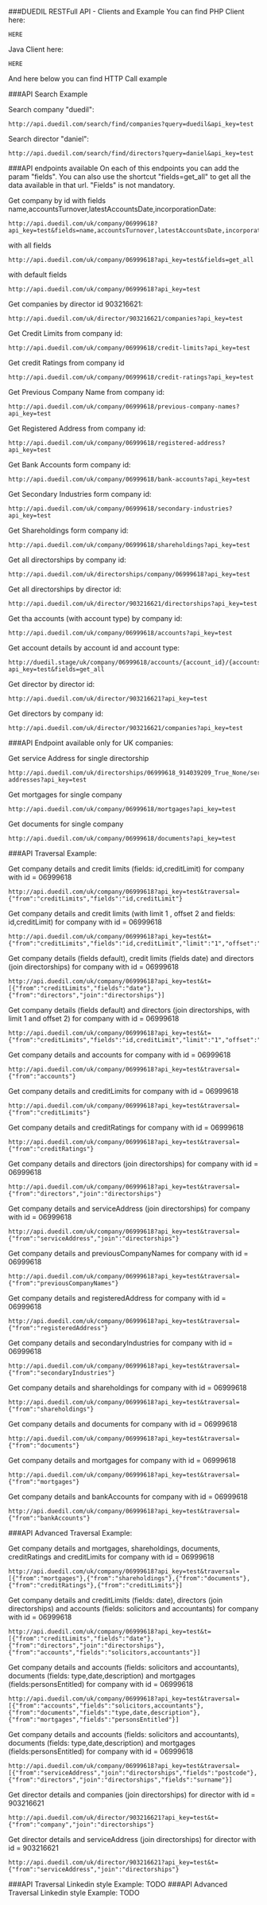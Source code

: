 ###DUEDIL RESTFull API - Clients and Example
You can find PHP Client here:
    
    HERE

Java Client here:

    HERE
    
And here below you can find HTTP Call example 

###API Search Example

Search company "duedil":

    http://api.duedil.com/search/find/companies?query=duedil&api_key=test

Search director "daniel":

    http://api.duedil.com/search/find/directors?query=daniel&api_key=test

###API endpoints available 
On each of this endpoints you can add the param "fields". 
You can also use the shortcut "fields=get_all" to get all the data available in that url.
"Fields" is not mandatory.

Get company by id with fields name,accountsTurnover,latestAccountsDate,incorporationDate:

    http://api.duedil.com/uk/company/06999618?api_key=test&fields=name,accountsTurnover,latestAccountsDate,incorporationDate

with all fields

    http://api.duedil.com/uk/company/06999618?api_key=test&fields=get_all

with default fields

    http://api.duedil.com/uk/company/06999618?api_key=test

Get companies by director id 903216621:

    http://api.duedil.com/uk/director/903216621/companies?api_key=test

Get Credit Limits from company id:

    http://api.duedil.com/uk/company/06999618/credit-limits?api_key=test

Get credit Ratings from company id

    http://api.duedil.com/uk/company/06999618/credit-ratings?api_key=test

Get Previous Company Name from company id:

    http://api.duedil.com/uk/company/06999618/previous-company-names?api_key=test

Get Registered Address from company id:

    http://api.duedil.com/uk/company/06999618/registered-address?api_key=test

Get Bank Accounts form company id:

    http://api.duedil.com/uk/company/06999618/bank-accounts?api_key=test

Get Secondary Industries form company id:

    http://api.duedil.com/uk/company/06999618/secondary-industries?api_key=test

Get Shareholdings form company id:

    http://api.duedil.com/uk/company/06999618/shareholdings?api_key=test

Get all directorships by company id:

    http://api.duedil.com/uk/directorships/company/06999618?api_key=test

Get all directorships by director id:

    http://api.duedil.com/uk/director/903216621/directorships?api_key=test

Get tha accounts (with account type) by company id:

    http://api.duedil.com/uk/company/06999618/accounts?api_key=test

Get account details by account id and account type:

    http://duedil.stage/uk/company/06999618/accounts/{account_id}/{accounts_type}?api_key=test&fields=get_all 

Get director by director id:

    http://api.duedil.com/uk/director/903216621?api_key=test

Get directors by company id:

    http://api.duedil.com/uk/director/903216621/companies?api_key=test

###API Endpoint available only for UK companies:

Get service Address for single directorship

    http://api.duedil.com/uk/directorships/06999618_914039209_True_None/service-addresses?api_key=test

Get mortgages for single company

    http://api.duedil.com/uk/company/06999618/mortgages?api_key=test

Get documents for single company

    http://api.duedil.com/uk/company/06999618/documents?api_key=test

###API Traversal Example:

Get company details and credit limits (fields: id,creditLimit) for company with id  = 06999618

    http://api.duedil.com/uk/company/06999618?api_key=test&traversal={"from":"creditLimits","fields":"id,creditLimit"}

Get company details and credit limits (with limit 1 , offset 2 and fields: id,creditLimit) for company with id  = 06999618

    http://api.duedil.com/uk/company/06999618?api_key=test&t={"from":"creditLimits","fields":"id,creditLimit","limit":"1","offset":"2"}

Get company details (fields default), credit limits (fields date) and directors (join directorships) for company with id  = 06999618

    http://api.duedil.com/uk/company/06999618?api_key=test&t=[{"from":"creditLimits","fields":"date"},{"from":"directors","join":"directorships"}]

Get company details (fields default) and directors (join directorships, with limit 1 and offset 2) for company with id  = 06999618

    http://api.duedil.com/uk/company/06999618?api_key=test&t={"from":"creditLimits","fields":"id,creditLimit","limit":"1","offset":"2"}

Get company details and accounts for company with id  = 06999618

    http://api.duedil.com/uk/company/06999618?api_key=test&traversal={"from":"accounts"}

Get company details and creditLimits for company with id  = 06999618
    
    http://api.duedil.com/uk/company/06999618?api_key=test&traversal={"from":"creditLimits"}

Get company details and creditRatings for company with id  = 06999618

    http://api.duedil.com/uk/company/06999618?api_key=test&traversal={"from":"creditRatings"}

Get company details and directors (join directorships) for company with id  = 06999618

    http://api.duedil.com/uk/company/06999618?api_key=test&traversal={"from":"directors","join":"directorships"}

Get company details and serviceAddress (join directorships) for company with id  = 06999618

    http://api.duedil.com/uk/company/06999618?api_key=test&traversal={"from":"serviceAddress","join":"directorships"}

Get company details and previousCompanyNames for company with id  = 06999618

    http://api.duedil.com/uk/company/06999618?api_key=test&traversal={"from":"previousCompanyNames"}

Get company details and registeredAddress for company with id  = 06999618

    http://api.duedil.com/uk/company/06999618?api_key=test&traversal={"from":"registeredAddress"}

Get company details and secondaryIndustries for company with id  = 06999618
    
    http://api.duedil.com/uk/company/06999618?api_key=test&traversal={"from":"secondaryIndustries"}

Get company details and shareholdings for company with id  = 06999618
    
    http://api.duedil.com/uk/company/06999618?api_key=test&traversal={"from":"shareholdings"}

Get company details and documents for company with id  = 06999618

    http://api.duedil.com/uk/company/06999618?api_key=test&traversal={"from":"documents"}

Get company details and mortgages for company with id  = 06999618
    
    http://api.duedil.com/uk/company/06999618?api_key=test&traversal={"from":"mortgages"}

Get company details and bankAccounts for company with id  = 06999618
    
    http://api.duedil.com/uk/company/06999618?api_key=test&traversal={"from":"bankAccounts"}

###API Advanced Traversal Example:

Get company details and mortgages, shareholdings, documents, creditRatings and creditLimits for company with id = 06999618

    http://api.duedil.com/uk/company/06999618?api_key=test&traversal=[{"from":"mortgages"},{"from":"shareholdings"},{"from":"documents"},{"from":"creditRatings"},{"from":"creditLimits"}]

Get company details and creditLimits (fields: date), directors (join directorships) and accounts (fields: solicitors and accountants) for company with id = 06999618

    http://api.duedil.com/uk/company/06999618?api_key=test&t=[{"from":"creditLimits","fields":"date"},{"from":"directors","join":"directorships"},{"from":"accounts","fields":"solicitors,accountants"}]

Get company details and accounts (fields: solicitors and accountants), documents (fields: type,date,description) and mortgages (fields:personsEntitled) for company with id = 06999618

    http://api.duedil.com/uk/company/06999618?api_key=test&traversal=[{"from":"accounts","fields":"solicitors,accountants"},{"from":"documents","fields":"type,date,description"},{"from":"mortgages","fields":"personsEntitled"}]

Get company details and accounts (fields: solicitors and accountants), documents (fields: type,date,description) and mortgages (fields:personsEntitled) for company with id = 06999618

    http://api.duedil.com/uk/company/06999618?api_key=test&traversal=[{"from":"serviceAddress","join":"directorships","fields":"postcode"},{"from":"directors","join":"directorships","fields":"surname"}]

Get director details and companies (join directorships) for director with id = 903216621

    http://api.duedil.com/uk/director/903216621?api_key=test&t={"from":"company","join":"directorships"}

Get director details and serviceAddress (join directorships) for director with id = 903216621

    http://api.duedil.com/uk/director/903216621?api_key=test&t={"from":"serviceAddress","join":"directorships"}
  
###API Traversal Linkedin style Example:
    TODO 
###API Advanced Traversal Linkedin style Example:
    TODO
